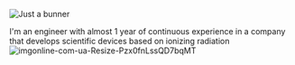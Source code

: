 ![Just a bunner](https://user-images.githubusercontent.com/91522891/161520646-6046cacb-173b-4ba0-8198-030147ca2845.png)

I'm an engineer with almost 1 year of continuous experience in a company that develops scientific devices based on ionizing radiation
![imgonline-com-ua-Resize-Pzx0fnLssQD7bqMT](https://user-images.githubusercontent.com/91522891/161522384-1b96b639-4f43-4298-8a82-fd7f2431e4b7.png)




<!--
**cherkesovbasil/cherkesovbasil** is a ✨ _special_ ✨ repository because its `README.md` (this file) appears on your GitHub profile.

Here are some ideas to get you started:

- 🔭 I’m currently working on ...
- 🌱 I’m currently learning ...
- 👯 I’m looking to collaborate on ...
- 🤔 I’m looking for help with ...
- 💬 Ask me about ...
- 📫 How to reach me: ...
- 😄 Pronouns: ...
- ⚡ Fun fact: ...
-->
